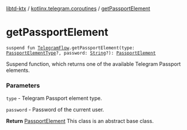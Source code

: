 [libtd-ktx](../index.md) / [kotlinx.telegram.coroutines](index.md) / [getPassportElement](./get-passport-element.md)

# getPassportElement

`suspend fun `[`TelegramFlow`](../kotlinx.telegram.core/-telegram-flow/index.md)`.getPassportElement(type: `[`PassportElementType`](https://tdlibx.github.io/td/docs/org/drinkless/td/libcore/telegram/TdApi.PassportElementType.html)`?, password: `[`String`](https://kotlinlang.org/api/latest/jvm/stdlib/kotlin/-string/index.html)`?): `[`PassportElement`](https://tdlibx.github.io/td/docs/org/drinkless/td/libcore/telegram/TdApi.PassportElement.html)

Suspend function, which returns one of the available Telegram Passport elements.

### Parameters

`type` - Telegram Passport element type.

`password` - Password of the current user.

**Return**
[PassportElement](https://tdlibx.github.io/td/docs/org/drinkless/td/libcore/telegram/TdApi.PassportElement.html) This class is an abstract base class.

